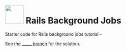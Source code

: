 # <img src="https://cloud.githubusercontent.com/assets/7833470/10899314/63829980-8188-11e5-8cdd-4ded5bcb6e36.png" height="60"> Rails Background Jobs

Starter code for Rails background jobs tutorial - <a href="" target="_blank"></a>

See the [_____ branch]() for the solution.